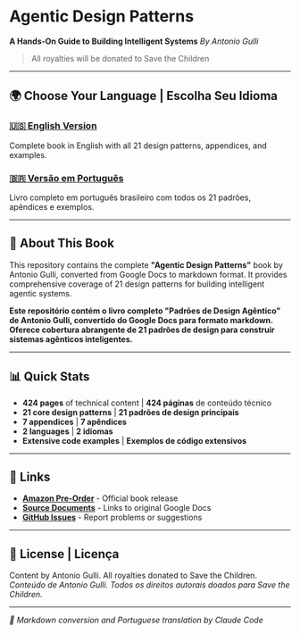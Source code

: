 # Agentic Design Patterns
**A Hands-On Guide to Building Intelligent Systems**
*By Antonio Gulli*

> All royalties will be donated to Save the Children

---

## 🌍 Choose Your Language | Escolha Seu Idioma

### [🇺🇸 **English Version**](./en/)
Complete book in English with all 21 design patterns, appendices, and examples.

### [🇧🇷 **Versão em Português**](./pt-br/)
Livro completo em português brasileiro com todos os 21 padrões, apêndices e exemplos.

---

## 📖 About This Book

This repository contains the complete **"Agentic Design Patterns"** book by Antonio Gulli, converted from Google Docs to markdown format. It provides comprehensive coverage of 21 design patterns for building intelligent agentic systems.

**Este repositório contém o livro completo "Padrões de Design Agêntico" de Antonio Gulli, convertido do Google Docs para formato markdown. Oferece cobertura abrangente de 21 padrões de design para construir sistemas agênticos inteligentes.**

---

## 📊 Quick Stats

- **424 pages** of technical content | **424 páginas** de conteúdo técnico
- **21 core design patterns** | **21 padrões de design principais**
- **7 appendices** | **7 apêndices**
- **2 languages** | **2 idiomas**
- **Extensive code examples** | **Exemplos de código extensivos**

---

## 🔗 Links

- **[Amazon Pre-Order](https://www.amazon.com/Agentic-Design-Patterns-Hands-Intelligent/dp/3032014018/)** - Official book release
- **[Source Documents](./SOURCES.md)** - Links to original Google Docs
- **[GitHub Issues](../../issues)** - Report problems or suggestions

---

## 📜 License | Licença

Content by Antonio Gulli. All royalties donated to Save the Children.
*Conteúdo de Antonio Gulli. Todos os direitos autorais doados para Save the Children.*

---

*🤖 Markdown conversion and Portuguese translation by Claude Code*